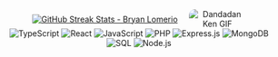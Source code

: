 <div align="center" style="display: flex; justify-content: center; align-items: center; gap: 20px; flex-wrap: wrap;">
  <!-- GitHub Streak -->
 <a href="https://git.io/streak-stats" target="_blank">
    <img src="https://streak-stats.demolab.com?user=BryanLomerio&theme=darcula" alt="GitHub Streak Stats - Bryan Lomerio" />
  </a>

 <!-- Animated GIF -->
  <img src="https://media1.tenor.com/m/fw-MBeOxEUEAAAAC/dandadan-ken.gif" alt="Dandadan Ken GIF" style="max-width: 100px; border-radius: 10px;" />
</div>




<div align="center">
  <!-- Skill Badges -->
  <img src="https://img.shields.io/badge/TypeScript-007ACC?style=for-the-badge&logo=typescript&logoColor=white&color=8957e5" alt="TypeScript" />
  <img src="https://img.shields.io/badge/React-61DAFB?style=for-the-badge&logo=react&logoColor=white&color=8957e5" alt="React" />
  <img src="https://img.shields.io/badge/JavaScript-F7DF1E?style=for-the-badge&logo=javascript&logoColor=white&color=8957e5" alt="JavaScript" />
  <img src="https://img.shields.io/badge/PHP-777BB4?style=for-the-badge&logo=php&logoColor=white&color=8957e5" alt="PHP" />
  <img src="https://img.shields.io/badge/Express.js-404D59?style=for-the-badge&logo=express&logoColor=white&color=8957e5" alt="Express.js" />
  <img src="https://img.shields.io/badge/MongoDB-47A248?style=for-the-badge&logo=mongodb&logoColor=white&color=8957e5" alt="MongoDB" />
  <img src="https://img.shields.io/badge/SQL-4479A1?style=for-the-badge&logo=sql&logoColor=white&color=8957e5" alt="SQL" />
  <img src="https://img.shields.io/badge/Node.js-339933?style=for-the-badge&logo=node.js&logoColor=white&color=8957e5" alt="Node.js" />
</div>
